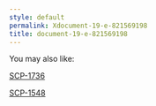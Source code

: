```yaml
---
style: default
permalink: Xdocument-19-e-821569198
title: document-19-e-821569198
---
```

You may also like:

[SCP-1736](http://scp-wiki.net/scp-1736)

[SCP-1548](http://scp-wiki.net/scp-1548)
